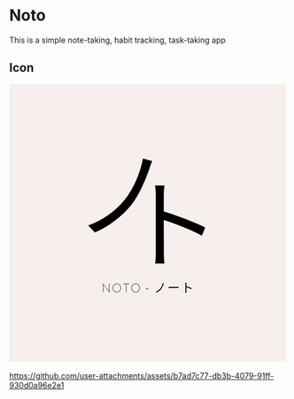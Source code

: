 # Noto

This is a simple note-taking, habit tracking, task-taking app



## Icon

![Couldn't load image](assets/icon/icon.png?raw=true "Title")


https://github.com/user-attachments/assets/b7ad7c77-db3b-4079-91ff-930d0a96e2e1

